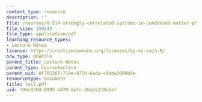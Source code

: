 ```yaml
---
content_type: resource
description: ''
file: /courses/8-514-strongly-correlated-systems-in-condensed-matter-physics-fall-2003/706c870d8995d4799efc26a2e210e5ef_lec2.pdf
file_size: 159243
file_type: application/pdf
learning_resource_types:
- Lecture Notes
license: https://creativecommons.org/licenses/by-nc-sa/4.0/
ocw_type: OCWFile
parent_title: Lecture Notes
parent_type: CourseSection
parent_uid: 8f705367-719e-9750-6ada-c9dda3089d4e
resourcetype: Document
title: lec2.pdf
uid: 706c870d-8995-d479-9efc-26a2e210e5ef
---
```

